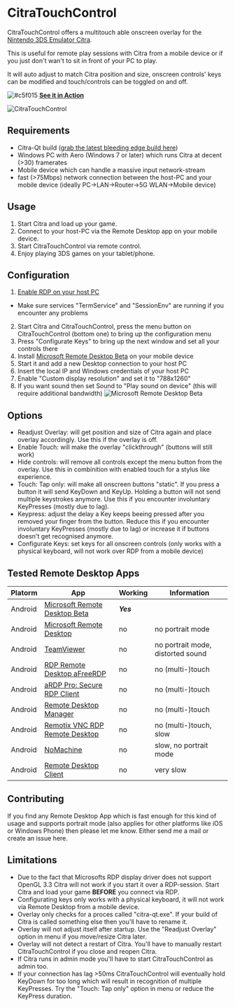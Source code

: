 # CitraTouchControl #

CitraTouchControl offers a multitouch able onscreen overlay for the [Nintendo 3DS Emulator Citra](https://github.com/citra-emu/citra).

This is useful for remote play sessions with Citra from a mobile device or if you just don't wan't to sit in front of your PC to play. 

It will auto adjust to match Citra position and size, onscreen controls' keys can be modified and touch/controls can be toggled on and off.

![#c5f015](http://placehold.it/15/c5f015/000000?text=+) **[See it in Action](http://a.pomf.cat/rqiutm.webm)**

![CitraTouchControl](https://i.imgur.com/u38o2VN.png)
## Requirements ##
* Citra-Qt build ([grab the latest bleeding edge build here](https://github.com/citra-emu/citra-bleeding-edge/releases)) 
* Windows PC with Aero (Windows 7 or later) which runs Citra at decent (>30) framerates
* Mobile device which can handle a massive input network-stream
* fast (>75Mbps) network connection between the host-PC and your mobile device (ideally PC->LAN->Router->5G WLAN->Mobile device)


## Usage ##
1. Start Citra and load up your game.
2. Connect to your host-PC via the Remote Desktop app on your mobile device.
3. Start CitraTouchControl via remote control.
4. Enjoy playing 3DS games on your tablet/phone.


## Configuration ##
1. [Enable RDP on your host PC](http://www.howtogeek.com/howto/windows-vista/turn-on-remote-desktop-in-windows-vista/)
  * Make sure services "TermService" and "SessionEnv" are running if you encounter any problems
2. Start Citra and CitraTouchControl, press the menu button on CitraTouchControl (bottom one) to bring up the configuration menu
  1. Press "Configurate Keys" to bring up the next window and set all your controls there
3. Install [Microsoft Remote Desktop Beta](https://play.google.com/store/apps/details?id=com.microsoft.rdc.android.beta) on your mobile device
4. Start it and add a new Desktop connection to your host PC
  1. Insert the local IP and Windows credentials of your host PC
  2. Enable "Custom display resolution" and set it to "788x1260"
  3. If you want sound then set Sound to "Play sound on device" (this will require additional bandwidth)
![Microsoft Remote Desktop Beta](https://i.imgur.com/0RPYSDD.png)


## Options ##
* Readjust Overlay: will get position and size of Citra again and place overlay accordingly. Use this if the overlay is off.
* Enable Touch: will make the overlay "clickthrough" (buttons will still work)
* Hide controls: will remove all controls except the menu button from the overlay. Use this in combinition with enabled touch for a stylus like experience.
* Touch: Tap only: will make all onscreen buttons "static". If you press a button it will send KeyDown and KeyUp. Holding a button will not send multiple keystrokes anymore. Use this if you encounter involuntary KeyPresses (mostly due to lag).
* Keypress: adjust the delay a Key keeps beeing pressed after you removed your finger from the button. Reduce this if you encounter involuntary KeyPresses (mostly due to lag) or increase it if buttons doesn't get recognised anymore.
* Configurate Keys: set keys for all onscreen controls (only works with a physical keyboard, will not work over RDP from a mobile device)


## Tested Remote Desktop Apps ##
| Platorm | App | Working | Information |
| ------------- | ------------- | ------------- | ------------- |
| Android | [Microsoft Remote Desktop Beta](https://play.google.com/store/apps/details?id=com.microsoft.rdc.android.beta) | **_Yes_** |
| Android | [Microsoft Remote Desktop](https://play.google.com/store/apps/details?id=com.microsoft.rdc.android) | no | no portrait mode |
| Android | [TeamViewer](https://play.google.com/store/apps/details?id=com.teamviewer.teamviewer.market.mobile) | no | no portrait mode, distorted sound |
| Android | [RDP Remote Desktop aFreeRDP](https://play.google.com/store/apps/details?id=com.freerdp.afreerdp) | no | no (multi-)touch |
| Android | [aRDP Pro: Secure RDP Client](https://play.google.com/store/apps/details?id=com.iiordanov.aRDP) | no | no (multi-)touch |
| Android | [Remote Desktop Manager](https://play.google.com/store/apps/details?id=com.devolutions.remotedesktopmanager) | no | no (multi-)touch |
| Android | [Remotix VNC RDP Remote Desktop](https://play.google.com/store/apps/details?id=com.nulana.android.remotix) | no | no (multi-)touch, slow |
| Android | [NoMachine](https://play.google.com/store/apps/details?id=com.nomachine.nxplayer) | no | slow, no portrait mode |
| Android | [Remote Desktop Client](https://play.google.com/store/apps/details?id=com.xtralogic.android.rdpclient) | no  | very slow |


## Contributing ##
If you find any Remote Desktop App which is fast enough for this kind of usage and supports portrait mode (also applies for other platforms like iOS or Windows Phone) then please let me know. Either send me a mail or create an issue here.


## Limitations ##
* Due to the fact that Microsofts RDP display driver does not support OpenGL 3.3 Citra will not work if you start it over a RDP-session. Start Citra and load your game **BEFORE** you connect via RDP.
* Configurating keys only works with a physical keyboard, it will not work via Remote Desktop from a mobile device.
* Overlay only checks for a proces called "citra-qt.exe". If your build of Citra is called something else then you'll have to rename it.
* Overlay will not adjust itself after startup. Use the "Readjust Overlay" option in menu if you move/resize Citra later.
* Overlay will not detect a restart of Citra. You'll have to manually restart CitraTouchControl if you close and reopen Citra.
* If Citra runs in admin mode you'll have to start CitraTouchControl as admin too.
* If your connection has lag >50ms CitraTouchControl will eventually hold KeyDown for too long which will result in recognition of multiple KeyPresses. Try the "Touch: Tap only" option in menu or reduce the KeyPress duration.
